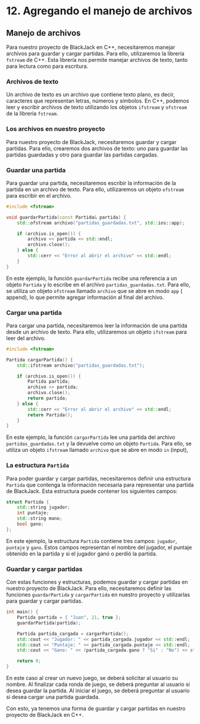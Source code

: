 # 12. Agregando el manejo de archivos

## Manejo de archivos

Para nuestro proyecto de BlackJack en C++, necesitaremos manejar archivos para guardar y cargar partidas. Para ello,
utilizaremos la librería `fstream` de C++. Esta librería nos permite manejar archivos de texto, tanto para lectura como
para escritura.

### Archivos de texto

Un archivo de texto es un archivo que contiene texto plano, es decir, caracteres que representan letras, números y
símbolos. En C++, podemos leer y escribir archivos de texto utilizando los objetos `ifstream` y `ofstream` de la
librería `fstream`.

### Los archivos en nuestro proyecto

Para nuestro proyecto de BlackJack, necesitaremos guardar y cargar partidas. Para ello, crearemos dos archivos de texto:
uno para guardar las partidas guardadas y otro para guardar las partidas cargadas.

### Guardar una partida

Para guardar una partida, necesitaremos escribir la información de la partida en un archivo de texto. Para ello,
utilizaremos un objeto `ofstream` para escribir en el archivo.

```c++
#include <fstream>

void guardarPartida(const Partida& partida) {
    std::ofstream archivo("partidas_guardadas.txt", std::ios::app);

    if (archivo.is_open()) {
        archivo << partida << std::endl;
        archivo.close();
    } else {
        std::cerr << "Error al abrir el archivo" << std::endl;
    }
}
```

En este ejemplo, la función `guardarPartida` recibe una referencia a un objeto `Partida` y lo escribe en el archivo
`partidas_guardadas.txt`. Para ello, se utiliza un objeto `ofstream` llamado `archivo` que se abre en modo `app` (
append), lo que permite agregar información al final del archivo.

### Cargar una partida

Para cargar una partida, necesitaremos leer la información de una partida desde un archivo de texto. Para ello,
utilizaremos un objeto `ifstream` para leer del archivo.

```c++
#include <fstream>

Partida cargarPartida() {
    std::ifstream archivo("partidas_guardadas.txt");

    if (archivo.is_open()) {
        Partida partida;
        archivo >> partida;
        archivo.close();
        return partida;
    } else {
        std::cerr << "Error al abrir el archivo" << std::endl;
        return Partida();
    }
}
```

En este ejemplo, la función `cargarPartida` lee una partida del archivo `partidas_guardadas.txt` y la devuelve como
un objeto `Partida`. Para ello, se utiliza un objeto `ifstream` llamado `archivo` que se abre en modo `in` (input),

### La estructura `Partida`

Para poder guardar y cargar partidas, necesitaremos definir una estructura `Partida` que contenga la información
necesaria para representar una partida de BlackJack. Esta estructura puede contener los siguientes campos:

```c++
struct Partida {
    std::string jugador;
    int puntaje;
    std::string mano;
    bool gano;
};
```

En este ejemplo, la estructura `Partida` contiene tres campos: `jugador`, `puntaje` y `gano`. Estos campos representan
el nombre del jugador, el puntaje obtenido en la partida y si el jugador ganó o perdió la partida.

### Guardar y cargar partidas

Con estas funciones y estructuras, podemos guardar y cargar partidas en nuestro proyecto de BlackJack. Para ello,
necesitaremos definir las funciones `guardarPartida` y `cargarPartida` en nuestro proyecto y utilizarlas para guardar
y cargar partidas.

```c++
int main() {
    Partida partida = { "Juan", 21, true };
    guardarPartida(partida);

    Partida partida_cargada = cargarPartida();
    std::cout << "Jugador: " << partida_cargada.jugador << std::endl;
    std::cout << "Puntaje: " << partida_cargada.puntaje << std::endl;
    std::cout << "Gano: " << (partida_cargada.gano ? "Si" : "No") << std::endl;

    return 0;
}
```

En este caso al crear un nuevo juego, se deberá solicitar al usuario su nombre.
Al finalizar cada ronda de juego, se deberá preguntar al usuario si desea guardar la partida.
Al iniciar el juego, se deberá preguntar al usuario si desea cargar una partida guardada.

Con esto, ya tenemos una forma de guardar y cargar partidas en nuestro proyecto de BlackJack en C++.
